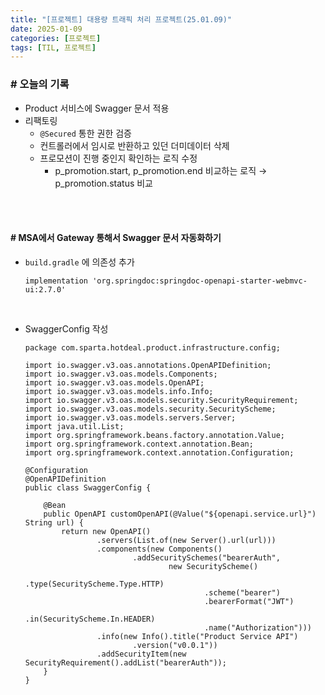 ```yaml
---
title: "[프로젝트] 대용량 트래픽 처리 프로젝트(25.01.09)"
date: 2025-01-09
categories: [프로젝트]
tags: [TIL, 프로젝트]
---
```



### # 오늘의 기록

- Product 서비스에 Swagger 문서 적용
- 리팩토링
    - `@Secured` 통한 권한 검증
    - 컨트롤러에서 임시로 반환하고 있던 더미데이터 삭제
    - 프로모션이 진행 중인지 확인하는 로직 수정
        - p_promotion.start, p_promotion.end 비교하는 로직 → p_promotion.status 비교

<br /><br />

#### # MSA에서 Gateway 통해서 Swagger 문서 자동화하기

- `build.gradle` 에 의존성 추가
  ```
  implementation 'org.springdoc:springdoc-openapi-starter-webmvc-ui:2.7.0'
  ```
<br />

- SwaggerConfig 작성
  ```
  package com.sparta.hotdeal.product.infrastructure.config;

  import io.swagger.v3.oas.annotations.OpenAPIDefinition;
  import io.swagger.v3.oas.models.Components;
  import io.swagger.v3.oas.models.OpenAPI;
  import io.swagger.v3.oas.models.info.Info;
  import io.swagger.v3.oas.models.security.SecurityRequirement;
  import io.swagger.v3.oas.models.security.SecurityScheme;
  import io.swagger.v3.oas.models.servers.Server;
  import java.util.List;
  import org.springframework.beans.factory.annotation.Value;
  import org.springframework.context.annotation.Bean;
  import org.springframework.context.annotation.Configuration;

  @Configuration
  @OpenAPIDefinition
  public class SwaggerConfig {

      @Bean
      public OpenAPI customOpenAPI(@Value("${openapi.service.url}") String url) {
          return new OpenAPI()
                  .servers(List.of(new Server().url(url)))
                  .components(new Components()
                          .addSecuritySchemes("bearerAuth",
                                  new SecurityScheme()
                                          .type(SecurityScheme.Type.HTTP)
                                          .scheme("bearer")
                                          .bearerFormat("JWT")
                                          .in(SecurityScheme.In.HEADER)
                                          .name("Authorization")))
                  .info(new Info().title("Product Service API")
                          .version("v0.0.1"))
                  .addSecurityItem(new SecurityRequirement().addList("bearerAuth"));
      }
  }
  ```

<br /><br />


